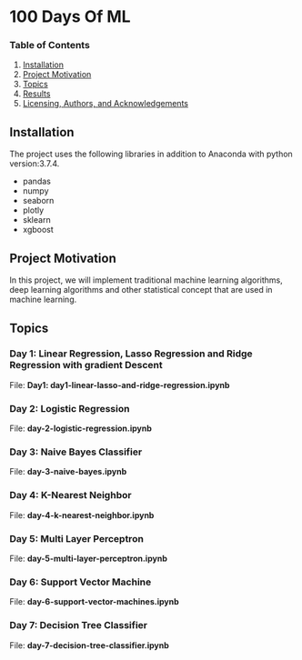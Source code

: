 # 100 Days Of ML

### Table of Contents

1. [Installation](#installation)
2. [Project Motivation](#motivation)
3. [Topics](#topics)
4. [Results](#results)
5. [Licensing, Authors, and Acknowledgements](#licensing)

## Installation <a name="installation"></a>
The project uses the following libraries in addition to Anaconda with python version:3.7.4.
- pandas
- numpy
- seaborn
- plotly
- sklearn
- xgboost
## Project Motivation <a name="motivation"></a>
In this project, we will implement  traditional machine learning algorithms, deep learning algorithms and other statistical concept that are used in machine learning.

## Topics <a name="topics"></a>
### Day 1: Linear Regression, Lasso Regression and Ridge Regression with gradient Descent
File: **Day1: day1-linear-lasso-and-ridge-regression.ipynb**

### Day 2: Logistic Regression
File: **day-2-logistic-regression.ipynb**

### Day 3: Naive Bayes Classifier
File: **day-3-naive-bayes.ipynb**

### Day 4: K-Nearest Neighbor
File: **day-4-k-nearest-neighbor.ipynb**

### Day 5: Multi Layer Perceptron
File: **day-5-multi-layer-perceptron.ipynb**

### Day 6: Support Vector Machine
File: **day-6-support-vector-machines.ipynb**

### Day 7: Decision Tree Classifier
File: **day-7-decision-tree-classifier.ipynb**

